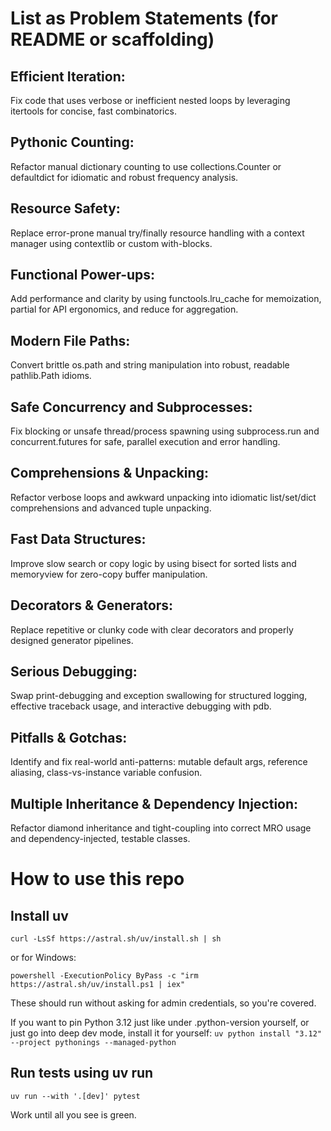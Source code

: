 # List as Problem Statements (for README or scaffolding)
## Efficient Iteration:
Fix code that uses verbose or inefficient nested loops by leveraging itertools for concise, fast combinatorics.

## Pythonic Counting:
Refactor manual dictionary counting to use collections.Counter or defaultdict for idiomatic and robust frequency analysis.

## Resource Safety:
Replace error-prone manual try/finally resource handling with a context manager using contextlib or custom with-blocks.

## Functional Power-ups:
Add performance and clarity by using functools.lru_cache for memoization, partial for API ergonomics, and reduce for aggregation.

## Modern File Paths:
Convert brittle os.path and string manipulation into robust, readable pathlib.Path idioms.

## Safe Concurrency and Subprocesses:
Fix blocking or unsafe thread/process spawning using subprocess.run and concurrent.futures for safe, parallel execution and error handling.

## Comprehensions & Unpacking:
Refactor verbose loops and awkward unpacking into idiomatic list/set/dict comprehensions and advanced tuple unpacking.

## Fast Data Structures:
Improve slow search or copy logic by using bisect for sorted lists and memoryview for zero-copy buffer manipulation.

## Decorators & Generators:
Replace repetitive or clunky code with clear decorators and properly designed generator pipelines.

## Serious Debugging:
Swap print-debugging and exception swallowing for structured logging, effective traceback usage, and interactive debugging with pdb.

## Pitfalls & Gotchas:
Identify and fix real-world anti-patterns: mutable default args, reference aliasing, class-vs-instance variable confusion.

## Multiple Inheritance & Dependency Injection:
Refactor diamond inheritance and tight-coupling into correct MRO usage and dependency-injected, testable classes.

# How to use this repo
## Install uv
```
curl -LsSf https://astral.sh/uv/install.sh | sh
```
or for Windows:
```
powershell -ExecutionPolicy ByPass -c "irm https://astral.sh/uv/install.ps1 | iex"
```

These should run without asking for admin credentials, so you're covered. 

If you want to pin Python 3.12 just like under .python-version yourself, or just go into deep dev mode, install it for yourself:
`uv python install "3.12" --project pythonings --managed-python`

## Run tests using uv run
```
uv run --with '.[dev]' pytest
```
Work until all you see is green.